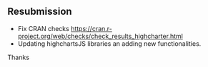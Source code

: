 ## Resubmission 

- Fix CRAN checks https://cran.r-project.org/web/checks/check_results_highcharter.html
- Updating highchartsJS libraries an adding new functionalities.

Thanks 
